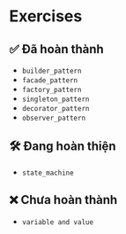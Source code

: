 # Exercises

## ✅ Đã hoàn thành
- `builder_pattern`
- `facade_pattern`
- `factory_pattern`
- `singleton_pattern`
- `decorator_pattern`
- `observer_pattern`

## 🛠️ Đang hoàn thiện
- `state_machine`

## ❌ Chưa hoàn thành
- `variable and value`

